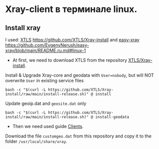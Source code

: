 # Xray-client в терминале linux.

## Install xray
I used: <u>XTLS</u> <https://github.com/XTLS/Xray-install> and
<u>easy-xray</u> <https://github.com/EvgenyNerush/easy-xray/blob/main/README.ru.md#linux-1>

*  At first, we need to download XTLS from the repository [XTLS/Xray-install][XTLS].

[XTLS]: https://github.com/XTLS/Xray-install
Install & Upgrade Xray-core and geodata with `User=nobody`, but will NOT overwrite `User` in existing service files

```shell 
bash -c "$(curl -L https://github.com/XTLS/Xray-install/raw/main/install-release.sh)" @ install
```

Update geoip.dat and `geosite.dat` only

```shell
bash -c "$(curl -L https://github.com/XTLS/Xray-install/raw/main/install-release.sh)" @ install-geodata
```

* Then we need used guide [Clients][clients].

[clients]:https://github.com/EvgenyNerush/easy-xray/blob/main/README.ru.md#клиенты
Download the file `customgeo.dat` from this repository and copy it to the folder `/usr/local/share/xray`. 

